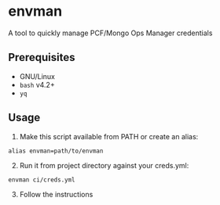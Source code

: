 # envman
A tool to quickly manage PCF/Mongo Ops Manager credentials
## Prerequisites
- GNU/Linux
- `bash` v4.2+
- `yq`
## Usage
1. Make this script available from PATH or create an alias:
```
alias envman=path/to/envman
```
2. Run it from project directory against your creds.yml:
```
envman ci/creds.yml
```
3. Follow the instructions
